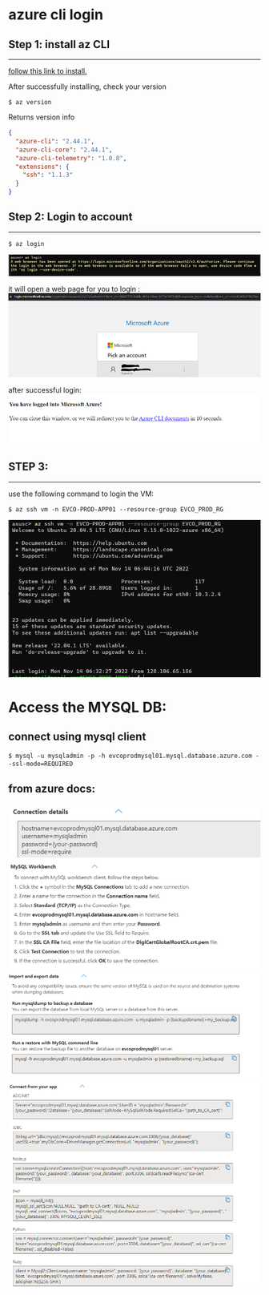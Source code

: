 # azure cli login 

## Step 1: install az CLI
---
[follow this link to install.](https://learn.microsoft.com/en-us/cli/azure/install-azure-cli) 

After successfully installing, check your version
```shell
$ az version
``` 

Returns version info
```json
{
  "azure-cli": "2.44.1",
  "azure-cli-core": "2.44.1",
  "azure-cli-telemetry": "1.0.8",
  "extensions": {
    "ssh": "1.1.3"
  }
}
```

## Step 2: Login to account
---
```shell
$ az login
```
![](./img/unnamed_010.png)

it will open a web page for you to login : 
![](./img/unnamed_005.png)

after successful login: 
![](./img/unnamed_002.png)

## STEP 3: 
---
use the following command to login the VM: 
```shell
$ az ssh vm -n EVCO-PROD-APP01 --resource-group EVCO_PROD_RG 
```
![](./img/unnamed_003.png)


# Access the MYSQL DB:

## connect using mysql client
```shell
$ mysql -u mysqladmin -p -h evcoprodmysql01.mysql.database.azure.com --ssl-mode=REQUIRED
```
## from azure docs:
![](./img/unnamed_009.png)
![](./img/unnamed_008.png)
![](./img/unnamed_006.png)
![](./img/unnamed_004.png)


